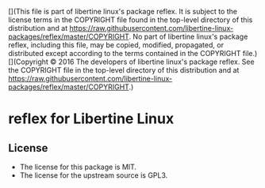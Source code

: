 [](This file is part of libertine linux's package reflex. It is subject to the license terms in the COPYRIGHT file found in the top-level directory of this distribution and at https://raw.githubusercontent.com/libertine-linux-packages/reflex/master/COPYRIGHT. No part of libertine linux's package reflex, including this file, may be copied, modified, propagated, or distributed except according to the terms contained in the COPYRIGHT file.)
[](Copyright © 2016 The developers of libertine linux's package reflex. See the COPYRIGHT file in the top-level directory of this distribution and at https://raw.githubusercontent.com/libertine-linux-packages/reflex/master/COPYRIGHT.)

# reflex for Libertine Linux

## License

* The license for this package is MIT.
* The license for the upstream source is GPL3.

